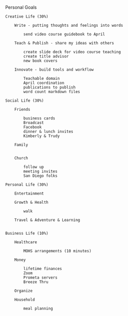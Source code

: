 Personal Goals
    
    Creative Life (30%)
    
        Write - putting thoughts and feelings into words

            send video course guidebook to April

        Teach & Publish - share my ideas with others

            create slide deck for video course teaching
            create title advisor
            new book covers
      
        Innovate - build tools and workflow

            Teachable domain
            April coordination
            publications to publish
            word count markdown files

    Social Life (30%)
    
        Friends

            business cards
            Broadcast
            Facebook
            dinner & lunch invites
            Kimberly & Trudy

        Family


        Church

            follow up
            meeting invites
            San Diego folks
            
    Personal Life (30%)
    
        Entertainment
        
        Growth & Health

            walk
            
        Travel & Adventure & Learning

           
    Business Life (10%)
    
        Healthcare

            MOHS arrangements (10 minutes)

        Money

            lifetime finances
            Zoom
            Prometa servers
            Breeze Thru
    
        Organize
        
        Household

            meal planning




